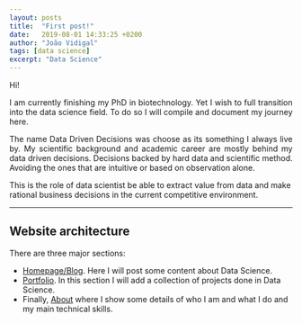 ```yaml
---
layout: posts
title:  "First post!"
date:   2019-08-01 14:33:25 +0200
author: "João Vidigal"
tags: [data science]
excerpt: "Data Science"
---
```

Hi!

<p style='text-align: justify;'> I am currently finishing my PhD in biotechnology. Yet I wish to full transition into the data science field. 
To do so I will compile and document my journey here.</p>

<p style='text-align: justify;'> The name Data Driven Decisions was choose as its something I always live by. My scientific background and academic career  are mostly behind my data driven decisions. Decisions backed by hard data and scientific method. Avoiding the ones that are intuitive or based on observation alone.</p>

This is the role of data scientist be able to extract value from data and make rational business decisions in the current competitive environment.

___

## Website architecture

There are three major sections:

*  [Homepage/Blog](/). Here I  will  post some content about Data Science.
* [Portfolio](/portfolio/). In this section I will add a collection of projects done in Data Science.
* Finally, [About](/about/) where I show some details of who I am and what I do and  my main technical skills.



